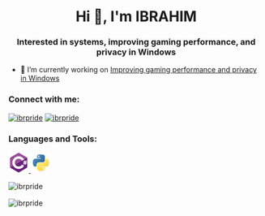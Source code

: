 <h1 align="center">Hi 👋, I'm IBRAHIM</h1>
<h3 align="center">Interested in systems, improving gaming performance, and privacy in Windows</h3>

- 🔭 I’m currently working on [Improving gaming performance and privacy in Windows](https://ibrpride.com/)

<h3 align="left">Connect with me:</h3>
<p align="left">
<a href="https://instagram.com/ibrpride" target="blank"><img align="center" src="https://raw.githubusercontent.com/rahuldkjain/github-profile-readme-generator/master/src/images/icons/Social/instagram.svg" alt="ibrpride" height="30" width="40" /></a>
<a href="https://www.youtube.com/c/ibrpride" target="blank"><img align="center" src="https://raw.githubusercontent.com/rahuldkjain/github-profile-readme-generator/master/src/images/icons/Social/youtube.svg" alt="ibrpride" height="30" width="40" /></a>
</p>

<h3 align="left">Languages and Tools:</h3>
<p align="left"> <a href="https://www.w3schools.com/cs/" target="_blank" rel="noreferrer"> <img src="https://raw.githubusercontent.com/devicons/devicon/master/icons/csharp/csharp-original.svg" alt="csharp" width="40" height="40"/> </a> <a href="https://www.python.org" target="_blank" rel="noreferrer"> <img src="https://raw.githubusercontent.com/devicons/devicon/master/icons/python/python-original.svg" alt="python" width="40" height="40"/> </a> </p>

<p><img align="center" src="https://github-readme-stats.vercel.app/api/top-langs?username=ibrpride&show_icons=true&locale=en&layout=compact" alt="ibrpride" /></p>

<p><img align="center" src="https://github-readme-streak-stats.herokuapp.com/?user=ibrpride&" alt="ibrpride" /></p>
